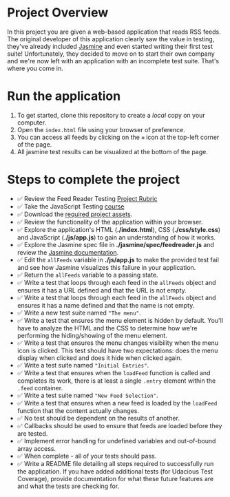 # Project Overview

In this project you are given a web-based application that reads RSS feeds. The original developer of this application clearly saw the value in testing, they've already included [Jasmine](http://jasmine.github.io/) and even started writing their first test suite! Unfortunately, they decided to move on to start their own company and we're now left with an application with an incomplete test suite. That's where you come in.

# Run the application

1. To get started, clone this repository to create a *local* copy on your computer.
2. Open the `index.html` file using your browser of preference.
3. You can access all feeds by clicking on the `≡` icon at the top-left corner of the page.
4. All jasmine test results can be visualized at the bottom of the page.

# Steps to complete the project

* :white_check_mark: Review the Feed Reader Testing [Project Rubric](https://review.udacity.com/#!/projects/3442558598/rubric)
* :white_check_mark: Take the JavaScript Testing [course](https://www.udacity.com/course/ud549)
* :white_check_mark: Download the [required project assets](http://github.com/udacity/frontend-nanodegree-feedreader).
* :white_check_mark: Review the functionality of the application within your browser.
* :white_check_mark: Explore the application's HTML (**./index.html**), CSS (**./css/style.css**) and JavaScript (**./js/app.js**) to gain an understanding of how it works.
* :white_check_mark: Explore the Jasmine spec file in **./jasmine/spec/feedreader.js** and review the [Jasmine documentation](http://jasmine.github.io).
* :white_check_mark: Edit the `allFeeds` variable in **./js/app.js** to make the provided test fail and see how Jasmine visualizes this failure in your application.
* :white_check_mark: Return the `allFeeds` variable to a passing state.
* :white_check_mark: Write a test that loops through each feed in the `allFeeds` object and ensures it has a URL defined and that the URL is not empty.
* :white_check_mark: Write a test that loops through each feed in the `allFeeds` object and ensures it has a name defined and that the name is not empty.
* :white_check_mark: Write a new test suite named `"The menu"`.
* :white_check_mark: Write a test that ensures the menu element is hidden by default. You'll have to analyze the HTML and the CSS to determine how we're performing the hiding/showing of the menu element.
* :white_check_mark: Write a test that ensures the menu changes visibility when the menu icon is clicked. This test should have two expectations: does the menu display when clicked and does it hide when clicked again.
* :white_check_mark: Write a test suite named `"Initial Entries"`.
* :white_check_mark: Write a test that ensures when the `loadFeed` function is called and completes its work, there is at least a single `.entry` element within the `.feed` container.
* :white_check_mark: Write a test suite named `"New Feed Selection"`.
* :white_check_mark: Write a test that ensures when a new feed is loaded by the `loadFeed` function that the content actually changes.
* :white_check_mark: No test should be dependent on the results of another.
* :white_check_mark: Callbacks should be used to ensure that feeds are loaded before they are tested.
* :white_check_mark: Implement error handling for undefined variables and out-of-bound array access.
* :white_check_mark: When complete - all of your tests should pass.
* :white_check_mark: Write a README file detailing all steps required to successfully run the application. If you have added additional tests (for Udacious Test Coverage),  provide documentation for what these future features are and what the tests are checking for.
